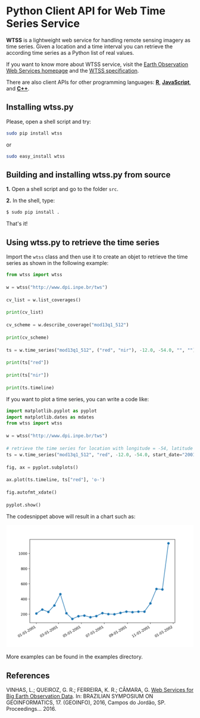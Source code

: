 # Python Client API for Web Time Series Service

**WTSS** is a lightweight web service for handling remote sensing imagery as time series. Given a location and a time interval you can retrieve the according time series as a Python list of real values.

If you want to know more about WTSS service, visit the [Earth Observation Web Services homepage](https://github.com/e-sensing/eows) and the [WTSS specification](https://github.com/e-sensing/eows/blob/master/doc/wtss.md).

There are also client APIs for other programming languages: **[R](https://github.com/e-sensing/wtss)**, **[JavaScript](https://github.com/e-sensing/wtss.js)**, and **[C++](https://github.com/e-sensing/wtss.cxx)**.

## Installing wtss.py

Please, open a shell script and try:
```bash
sudo pip install wtss
```

or
```bash
sudo easy_install wtss
```

## Building and installing wtss.py from source

**1.** Open a shell script and go to the folder ```src```.

**2.** In the shell, type:
```bash
$ sudo pip install .
```
That's it!

## Using wtss.py to retrieve the time series

Import the ```wtss``` class and then use it to create an objet to retrieve the time series as shown in the following example:

```python
from wtss import wtss

w = wtss("http://www.dpi.inpe.br/tws")

cv_list = w.list_coverages()

print(cv_list)

cv_scheme = w.describe_coverage("mod13q1_512")

print(cv_scheme)

ts = w.time_series("mod13q1_512", ("red", "nir"), -12.0, -54.0, "", "")

print(ts["red"])

print(ts["nir"])

print(ts.timeline)
```


If you want to plot a time series, you can write a code like:
```python
import matplotlib.pyplot as pyplot
import matplotlib.dates as mdates
from wtss import wtss

w = wtss("http://www.dpi.inpe.br/tws")

# retrieve the time series for location with longitude = -54, latitude =  -12
ts = w.time_series("mod13q1_512", "red", -12.0, -54.0, start_date="2001-01-01", end_date="2001-12-31")

fig, ax = pyplot.subplots()

ax.plot(ts.timeline, ts["red"], 'o-')

fig.autofmt_xdate()

pyplot.show()
```

The codesnippet above will result in a chart such as:

<img src="./images/ts_plot.png" alt="Time Series" style="width: 600px;"/>

More examples can be found in the examples directory.

## References

VINHAS, L.; QUEIROZ, G. R.; FERREIRA, K. R.; CÂMARA, G. [Web Services for Big Earth Observation Data](http://urlib.net/8JMKD3MGP3W34P/3N2U9JL). In: BRAZILIAN SYMPOSIUM ON GEOINFORMATICS, 17. (GEOINFO), 2016, Campos do Jordão, SP. Proceedings... 2016.
